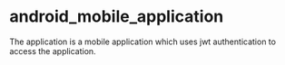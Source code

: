 # android_mobile_application
The application is a mobile application which uses jwt authentication to access the application.
